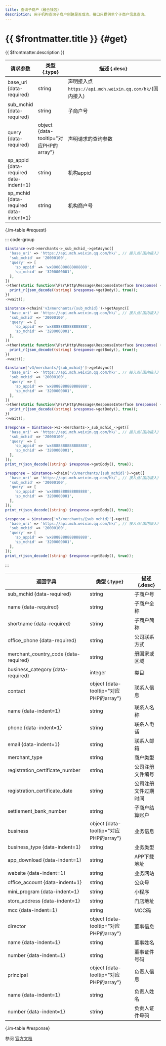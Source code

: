 ```yaml
---
title: 查询子商户（融合钱包）
description: 用于机构查询子商户创建是否成功，接口只提供单个子商户信息查询。
---
```


# {{ $frontmatter.title }} {#get}

{{ $frontmatter.description }}

| 请求参数 | 类型 {.type} | 描述 {.desc}
| --- | --- | ---
| base_uri {data-required} | string | 声明接入点`https://api.mch.weixin.qq.com/hk/`(国内接入)
| sub_mchid {data-required} | string | 子商户号
| query {data-required} | object {data-tooltip="对应PHP的array"} | 声明请求的查询参数
| sp_appid {data-required data-indent=1} | string | 机构appid
| sp_mchid {data-required data-indent=1} | string | 机构商户号

{.im-table #request}

::: code-group

```php [异步纯链式]
$instance->v3->merchants->_sub_mchid_->getAsync([
  'base_uri' => 'https://api.mch.weixin.qq.com/hk/', // 接入点(国内接入)
  'sub_mchid' => '20000100',
  'query' => [
    'sp_appid' => 'wx8888888888888888',
    'sp_mchid' => '3200000001',
  ],
])
->then(static function(\Psr\Http\Message\ResponseInterface $response) {
  print_r(json_decode((string) $response->getBody(), true));
})
->wait();
```

```php [异步声明式]
$instance->chain('v3/merchants/{sub_mchid}')->getAsync([
  'base_uri' => 'https://api.mch.weixin.qq.com/hk/', // 接入点(国内接入)
  'sub_mchid' => '20000100',
  'query' => [
    'sp_appid' => 'wx8888888888888888',
    'sp_mchid' => '3200000001',
  ],
])
->then(static function(\Psr\Http\Message\ResponseInterface $response) {
  print_r(json_decode((string) $response->getBody(), true));
})
->wait();
```

```php [异步属性式]
$instance['v3/merchants/{sub_mchid}']->getAsync([
  'base_uri' => 'https://api.mch.weixin.qq.com/hk/', // 接入点(国内接入)
  'sub_mchid' => '20000100',
  'query' => [
    'sp_appid' => 'wx8888888888888888',
    'sp_mchid' => '3200000001',
  ],
])
->then(static function(\Psr\Http\Message\ResponseInterface $response) {
  print_r(json_decode((string) $response->getBody(), true));
})
->wait();
```

```php [同步纯链式]
$response = $instance->v3->merchants->_sub_mchid_->get([
  'base_uri' => 'https://api.mch.weixin.qq.com/hk/', // 接入点(国内接入)
  'sub_mchid' => '20000100',
  'query' => [
    'sp_appid' => 'wx8888888888888888',
    'sp_mchid' => '3200000001',
  ],
]);
print_r(json_decode((string) $response->getBody(), true));
```

```php [同步声明式]
$response = $instance->chain('v3/merchants/{sub_mchid}')->get([
  'base_uri' => 'https://api.mch.weixin.qq.com/hk/', // 接入点(国内接入)
  'sub_mchid' => '20000100',
  'query' => [
    'sp_appid' => 'wx8888888888888888',
    'sp_mchid' => '3200000001',
  ],
]);
print_r(json_decode((string) $response->getBody(), true));
```

```php [同步属性式]
$response = $instance['v3/merchants/{sub_mchid}']->get([
  'base_uri' => 'https://api.mch.weixin.qq.com/hk/', // 接入点(国内接入)
  'sub_mchid' => '20000100',
  'query' => [
    'sp_appid' => 'wx8888888888888888',
    'sp_mchid' => '3200000001',
  ],
]);
print_r(json_decode((string) $response->getBody(), true));
```

:::

| 返回字典 | 类型 {.type} | 描述 {.desc}
| --- | --- | ---
| sub_mchid {data-required}| string | 子商户号
| name {data-required}| string | 子商户全称
| shortname {data-required}| string | 子商户简称
| office_phone {data-required}| string | 公司联系方式
| merchant_country_code {data-required}| string | 册国家或区域
| business_category {data-required}| integer | 类目
| contact | object {data-tooltip="对应PHP的array"} | 联系人信息
| name {data-indent=1} | string | 联系人名称
| phone {data-indent=1} | string | 联系人电话
| email {data-indent=1} | string | 联系人邮箱
| merchant_type | string | 商户类型
| registration_certificate_number | string | 公司注册文件编号
| registration_certificate_date | string | 公司注册文件过期时间
| settlement_bank_number | string | 子商户结算账户
| business | object {data-tooltip="对应PHP的array"} | 业务信息
| business_type {data-indent=1} | string | 业务类型
| app_download {data-indent=1} | string | APP下载地址
| website {data-indent=1} | string | 业务网站
| office_account {data-indent=1} | string | 公众号
| mini_program {data-indent=1} | string | 小程序
| store_address {data-indent=1} | string | 门店地址
| mcc {data-indent=1} | string | MCC码
| director | object {data-tooltip="对应PHP的array"} | 董事信息
| name {data-indent=1} | string | 董事姓名
| number {data-indent=1} | string | 董事证件号码
| principal | object {data-tooltip="对应PHP的array"} | 负责人信息
| name {data-indent=1} | string | 负责人姓名
| number {data-indent=1} | string | 负责人证件号码

{.im-table #response}

参阅 [官方文档](https://pay.weixin.qq.com/wiki/doc/api/wxpay/ch/Onborading_Sub_Merchant/chapter3_2.shtml)

